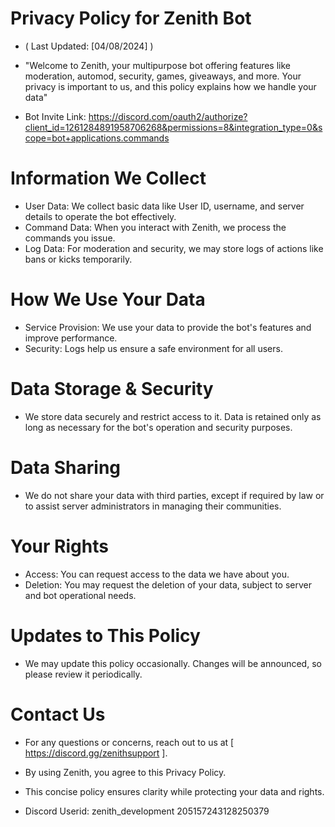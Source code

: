 # Privacy Policy for Zenith Bot

- ( Last Updated: [04/08/2024] )

- "Welcome to Zenith, your multipurpose bot offering features like moderation, automod, security, games, giveaways, and more. Your privacy is important to us, and this policy explains how we handle your data"

- Bot Invite Link: https://discord.com/oauth2/authorize?client_id=1261284891958706268&permissions=8&integration_type=0&scope=bot+applications.commands 

# Information We Collect
- User Data: We collect basic data like User ID, username, and server details to operate the bot effectively.
- Command Data: When you interact with Zenith, we process the commands you issue.
- Log Data: For moderation and security, we may store logs of actions like bans or kicks temporarily.
# How We Use Your Data
- Service Provision: We use your data to provide the bot's features and improve performance.
- Security: Logs help us ensure a safe environment for all users.
# Data Storage & Security
- We store data securely and restrict access to it. Data is retained only as long as necessary for the bot's operation and security purposes.
# Data Sharing
- We do not share your data with third parties, except if required by law or to assist server administrators in managing their communities.
# Your Rights
- Access: You can request access to the data we have about you.
- Deletion: You may request the deletion of your data, subject to server and bot operational needs.
# Updates to This Policy
- We may update this policy occasionally. Changes will be announced, so please review it periodically.

# Contact Us
- For any questions or concerns, reach out to us at [ https://discord.gg/zenithsupport ].

- By using Zenith, you agree to this Privacy Policy.
- This concise policy ensures clarity while protecting your data and rights.
- Discord Userid: zenith_development 205157243128250379

